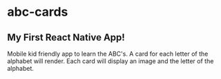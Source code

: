 # abc-cards

## My First React Native App!

Mobile kid friendly app to learn the ABC's. A card for each letter of the alphabet will render. Each card will display an image and the letter of the alphabet.

